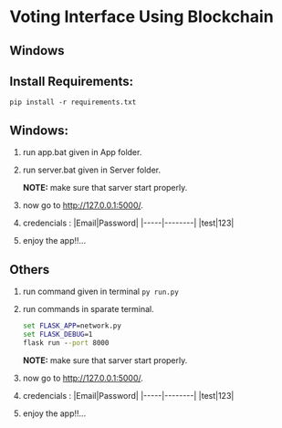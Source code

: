 # Voting Interface Using Blockchain
## Windows

## Install Requirements:
`pip install -r requirements.txt`

## Windows:
1) run app.bat given in App folder.
2) run server.bat given in Server folder.

    **NOTE:** make sure that sarver start properly.

3) now go to <http://127.0.0.1:5000/>.
4) credencials :
    |Email|Password|
    |-----|--------|
    |test|123|
5) enjoy the app!!...

## Others

1) run command given in terminal
`py run.py`
2) run commands in sparate terminal.

     ```cmd
    set FLASK_APP=network.py
    set FLASK_DEBUG=1
    flask run --port 8000
     ```

    **NOTE:** make sure that sarver start properly.

3) now go to <http://127.0.0.1:5000/>.
4) credencials :
    |Email|Password|
    |-----|--------|
    |test|123|
5) enjoy the app!!...
